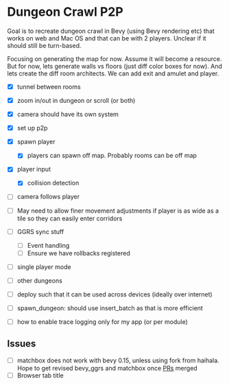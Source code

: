 # Dungeon Crawl P2P

Goal is to recreate dungeon crawl in Bevy (using Bevy rendering etc) that works on web and Mac OS and that can be with 2 players. Unclear if it should still be turn-based.

Focusing on generating the map for now. Assume it will become a resource.
But for now, lets generate walls vs floors (just diff color boxes for now).
And lets create the diff room architects. We can add exit and amulet and player.

- [x] tunnel between rooms
- [x] zoom in/out in dungeon or scroll (or both)
- [x] camera should have its own system
- [x] set up p2p
- [x] spawn player
  - [x] players can spawn off map. Probably rooms can be off map
- [x] player input
  - [x] collision detection
- [ ] camera follows player
- [ ] May need to allow finer movement adjustments if player is as wide as a tile so they can easily enter corridors
- [ ] GGRS sync stuff
  - [ ] Event handling
  - [ ] Ensure we have rollbacks registered
- [ ] single player mode
- [ ] other dungeons
- [ ] deploy such that it can be used across devices (ideally over internet)

- [ ] spawn_dungeon: should use insert_batch as that is more efficient
- [ ] how to enable trace logging only for my app (or per module)

## Issues

- [ ] matchbox does not work with bevy 0.15, unless using fork from haihala. Hope to get revised bevy_ggrs and matchbox once [PRs](https://github.com/johanhelsing/matchbox/pull/466) merged
- [ ] Browser tab title
